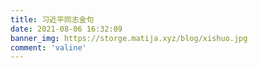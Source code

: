```yaml
---
title: 习近平同志金句
date: 2021-08-06 16:32:09
banner_img: https://storge.matija.xyz/blog/xishuo.jpg
comment: 'valine'
---
```


<script type="text/javascript" src="https://unpkg.com/artitalk"></script>
<div id="artitalk_main"></div>
<script>
  new Artitalk({
    appId: 'HhkHge1oYzWvz6BFOAmumPTl-MdYXbMMI',
    appKey: 'ohdjAqiAqaLWhN8WJe2b1e80'
  })
</script>